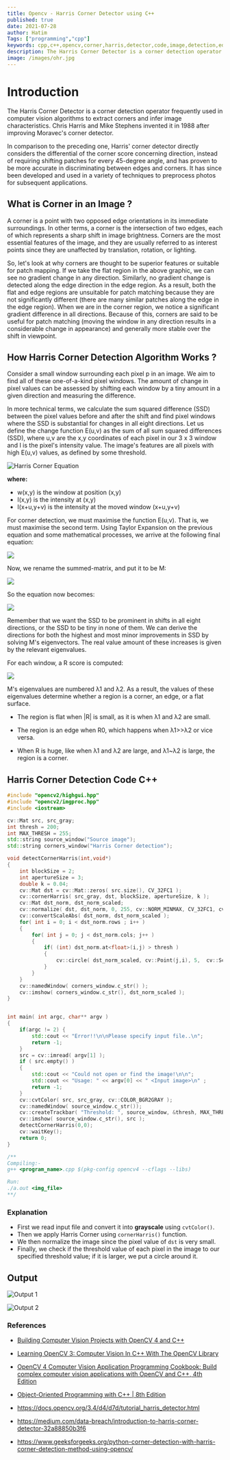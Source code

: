 ```yaml
---
title: Opencv - Harris Corner Detector using C++
published: true
date: 2021-07-28
author: Hatim
Tags: ["programming","cpp"]
keywords: cpp,c++,opencv,corner,harris,detector,code,image,detection,edges,sharp,normalize,gray,scale,translation,rotation,light,mapping,gradient,pixel,window,maximize,maximum,egienvectors,threshold
description: The Harris Corner Detector is a corner detection operator that is frequently used in computer vision algorithms to extract corners and infer image characteristics.
image: /images/ohr.jpg
---
```


# Introduction

The Harris Corner Detector is a corner detection operator frequently used in computer vision algorithms to extract corners and infer image characteristics.
Chris Harris and Mike Stephens invented it in 1988 after improving Moravec's corner detector.

In comparison to the preceding one, Harris' corner detector directly considers the differential of the corner score concerning direction, instead of requiring shifting patches for every 45-degree angle, and has proven to be more accurate in discriminating between edges and corners.
It has since been developed and used in a variety of techniques to preprocess photos for subsequent applications.

## What is Corner in an Image ?

A corner is a point with two opposed edge orientations in its immediate surroundings.
In other terms, a corner is the intersection of two edges, each of which represents a sharp shift in image brightness.
Corners are the most essential features of the image, and they are usually referred to as interest points since they are unaffected by translation, rotation, or lighting.

So, let's look at why corners are thought to be superior features or suitable for patch mapping.
If we take the flat region in the above graphic, we can see no gradient change in any direction.
Similarly, no gradient change is detected along the edge direction in the edge region.
As a result, both the flat and edge regions are unsuitable for patch matching because they are not significantly different (there are many similar patches along the edge in the edge region).
When we are in the corner region, we notice a significant gradient difference in all directions.
Because of this, corners are said to be useful for patch matching (moving the window in any direction results in a considerable change in appearance) and generally more stable over the shift in viewpoint.

## How Harris Corner Detection Algorithm Works ?

Consider a small window surrounding each pixel p in an image.
We aim to find all of these one-of-a-kind pixel windows.
The amount of change in pixel values can be assessed by shifting each window by a tiny amount in a given direction and measuring the difference.

In more technical terms, we calculate the sum squared difference (SSD) between the pixel values before and after the shift and find pixel windows where the SSD is substantial for changes in all eight directions.
Let us define the change function E(u,v) as the sum of all sum squared differences (SSD), where u,v are the x,y coordinates of each pixel in our 3 x 3 window and I is the pixel's intensity value.
The image's features are all pixels with high E(u,v) values, as defined by some threshold.

![Harris Corner Equation](./harris-corern-eq1.webp)

**where:**

- w(x,y) is the window at position (x,y)
- I(x,y) is the intensity at (x,y)
- I(x+u,y+v) is the intensity at the moved window (x+u,y+v)

For corner detection, we must maximise the function E(u,v).
That is, we must maximise the second term.
Using Taylor Expansion on the previous equation and some mathematical processes, we arrive at the following final equation:

![](./maximise-corer-harris-eq.webp)

Now, we rename the summed-matrix, and put it to be M:

![](./rename-sum-mattrics-eq.webp)

So the equation now becomes:

![](./final-eq.webp)

Remember that we want the SSD to be prominent in shifts in all eight directions, or the SSD to be tiny in none of them.
We can derive the directions for both the highest and most minor improvements in SSD by solving M's eigenvectors.
The real value amount of these increases is given by the relevant eigenvalues.

For each window, a R score is computed:

![](./last-eq.webp)

M's eigenvalues are numbered λ1 and λ2.
As a result, the values of these eigenvalues determine whether a region is a corner, an edge, or a flat surface.

- The region is flat when |R| is small, as it is when λ1 and λ2 are small.

- The region is an edge when R0, which happens when λ1>>λ2 or vice versa.

- When R is huge, like when λ1 and λ2 are large, and λ1~λ2 is large, the region is a corner.

## Harris Corner Detection Code C++

```cpp
#include "opencv2/highgui.hpp"
#include "opencv2/imgproc.hpp"
#include <iostream>

cv::Mat src, src_gray;
int thresh = 200;
int MAX_THRESH = 255;
std::string source_window("Source image");
std::string corners_window("Harris Corner detection");

void detectCornerHarris(int,void*)
{
    int blockSize = 2;
    int apertureSize = 3;
    double k = 0.04;
    cv::Mat dst = cv::Mat::zeros( src.size(), CV_32FC1 );
    cv::cornerHarris( src_gray, dst, blockSize, apertureSize, k );
    cv::Mat dst_norm, dst_norm_scaled;
    cv::normalize( dst, dst_norm, 0, 255, cv::NORM_MINMAX, CV_32FC1, cv::Mat() );
    cv::convertScaleAbs( dst_norm, dst_norm_scaled );
    for( int i = 0; i < dst_norm.rows ; i++ )
    {
        for( int j = 0; j < dst_norm.cols; j++ )
        {
            if( (int) dst_norm.at<float>(i,j) > thresh )
            {
                cv::circle( dst_norm_scaled, cv::Point(j,i), 5,  cv::Scalar(255), 2, 8, 0 );
            }
        }
    }
    cv::namedWindow( corners_window.c_str() );
    cv::imshow( corners_window.c_str(), dst_norm_scaled );
}


int main( int argc, char** argv )
{
    if(argc != 2) {
        std::cout << "Error!!\n\nPlease specify input file..\n";
        return -1;
    }
    src = cv::imread( argv[1] );
    if ( src.empty() )
    {
        std::cout << "Could not open or find the image!\n\n";
        std::cout << "Usage: " << argv[0] << " <Input image>\n" ;
        return -1;
    }
    cv::cvtColor( src, src_gray, cv::COLOR_BGR2GRAY );
    cv::namedWindow( source_window.c_str());
    cv::createTrackbar( "Threshold: ", source_window, &thresh, MAX_THRESH, detectCornerHarris );
    cv::imshow( source_window.c_str(), src );
    detectCornerHarris(0,0);
    cv::waitKey();
    return 0;
}

/**
Compiling:-
g++ <program_name>.cpp $(pkg-config opencv4 --cflags --libs)

Run:
./a.out <img_file>
**/
```

### Explanation

- First we read input file and convert it into **grayscale** using `cvtColor()`.
- Then we apply Harris Corner using `cornerHarris()` function.
- We then normalize the image since the pixel value of `dst` is very small.
- Finally, we check if the threshold value of each pixel in the image to our specified threshold value; if it is larger, we put a circle around it.

## Output

![Output 1](./ss1.webp)

![Output 2](./ss2.webp)

### References

- [Building Computer Vision Projects with OpenCV 4 and C++](https://amzn.to/3N7WwbC)
- [Learning OpenCV 3: Computer Vision In C++ With The OpenCV Library](https://amzn.to/3toR4sR)
- [OpenCV 4 Computer Vision Application Programming Cookbook: Build complex computer vision applications with OpenCV and C++, 4th Edition ](https://amzn.to/37ztG3o)
- [Object-Oriented Programming with C++ | 8th Edition ](https://amzn.to/3ilHaC5)

- https://docs.opencv.org/3.4/d4/d7d/tutorial_harris_detector.html
- https://medium.com/data-breach/introduction-to-harris-corner-detector-32a88850b3f6
- https://www.geeksforgeeks.org/python-corner-detection-with-harris-corner-detection-method-using-opencv/
